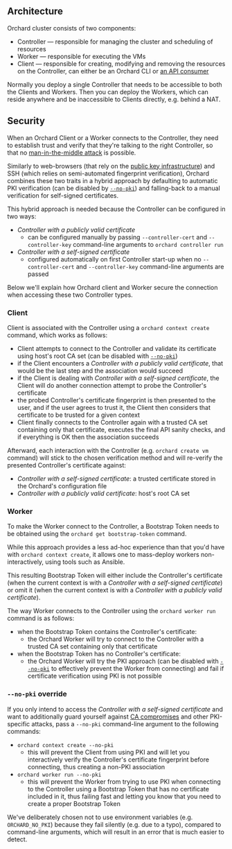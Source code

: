 ## Architecture

Orchard cluster consists of two components:

* Controller — responsible for managing the cluster and scheduling of resources
* Worker — responsible for executing the VMs
* Client — responsible for creating, modifying and removing the resources on the Controller, can either be an Orchard CLI or [an API consumer](/orchard/integration-guide)

Normally you deploy a single Controller that needs to be accessible to both the Clients and Workers. Then you can deploy the Workers, which can reside anywhere and be inaccessible to Clients directly, e.g. behind a NAT.

## Security

When an Orchard Client or a Worker connects to the Controller, they need to establish trust and verify that they're talking to the right Controller, so that no [man-in-the-middle attack](https://en.wikipedia.org/wiki/Man-in-the-middle_attack) is possible.

Similarly to web-browsers (that rely on the [public key infrastructure](https://en.wikipedia.org/wiki/Public_key_infrastructure)) and SSH (which relies on semi-automated fingerprint verification), Orchard combines these two traits in a hybrid approach by defaulting to automatic PKI verification (can be disabled by [`--no-pki`](#--no-pki-override)) and falling-back to a manual verification for self-signed certificates.

This hybrid approach is needed because the Controller can be configured in two ways:

* *Controller with a publicly valid certificate*
    * can be configured manually by passing `--controller-cert` and `--controller-key` command-line arguments to `orchard controller run`
* *Controller with a self-signed certificate*
    * configured automatically on first Controller start-up when no `--controller-cert` and `--controller-key` command-line arguments are passed

Below we'll explain how Orchard client and Worker secure the connection when accessing these two Controller types.

### Client

Client is associated with the Controller using a `orchard context create` command, which works as follows:

* Client attempts to connect to the Controller and validate its certificate using host's root CA set (can be disabled with [`--no-pki`](#--no-pki-override))
* if the Client encounters a  *Controller with a publicly valid certificate*, that would be the last step and the association would succeed
* if the Client is dealing with *Controller with a self-signed certificate*, the Client will do another connection attempt to probe the Controller's certificate
* the probed Controller's certificate fingerprint is then presented to the user, and if the user agrees to trust it, the Client then considers that certificate to be trusted for a given context
* Client finally connects to the Controller again with a trusted CA set containing only that certificate, executes the final API sanity checks, and if everything is OK then the association succeeds

Afterward, each interaction with the Controller  (e.g. `orchard create vm` command) will stick to the chosen verification method and will re-verify the presented Controller's certificate against:

* *Controller with a self-signed certificate*: a trusted certificate stored in the Orchard's configuration file
* *Controller with a publicly valid certificate*: host's root CA set

### Worker

To make the Worker connect to the Controller, a Bootstrap Token needs to be obtained using the `orchard get bootstrap-token` command.

While this approach provides a less ad-hoc experience than that you'd have with `orchard context create`, it allows one to mass-deploy workers non-interactively, using tools such as Ansible.

This resulting Bootstrap Token will either include the Controller's certificate (when the current context is with a *Controller with a self-signed certificate*) or omit it (when the current context is with a *Controller with a publicly valid certificate*).

The way Worker connects to the Controller using the `orchard worker run` command is as follows:

* when the Bootstrap Token contains the Controller's certificate:
    * the Orchard Worker will try to connect to the Controller with a trusted CA set containing only that certificate
* when the Bootstrap Token has no Controller's certificate:
    * the Orchard Worker will try the PKI approach (can be disabled with [`--no-pki`](#--no-pki-override) to effectively prevent the Worker from connecting) and fail if certificate verification using PKI is not possible

### `--no-pki` override

If you only intend to access the *Controller with a self-signed certificate* and want to additionally guard yourself against [CA compromises](https://en.wikipedia.org/wiki/Certificate_authority#CA_compromise) and other PKI-specific attacks, pass a `--no-pki` command-line argument to the following commands:

* `orchard context create --no-pki`
    * this will prevent the Client from using PKI and will let you interactively verify the Controller's certificate fingerprint before connecting, thus creating a non-PKI association
* `orchard worker run --no-pki`
    * this will prevent the Worker from trying to use PKI when connecting to the Controller using a Bootstrap Token that has no certificate included in it, thus failing fast and letting you know that you need to create a proper Bootstrap Token

We've deliberately chosen not to use environment variables (e.g. `ORCHARD_NO_PKI`) because they fail silently (e.g. due to a typo), compared to command-line arguments, which will result in an error that is much easier to detect.

